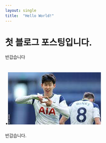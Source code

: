 ```yaml
---
layout: single
title:  "Hello World!"
---
```


# 첫 블로그 포스팅입니다.

반갑습니다

.![Unknown](../images/2023-08-02-first/Unknown.jpeg)
=======
반갑습니다.
